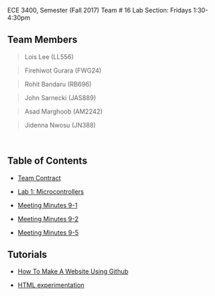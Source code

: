 ECE 3400, Semester (Fall 2017) Team # 16
Lab Section: Fridays 1:30-4:30pm

## Team Members  
  > Lois Lee          (LL556)
  
  > Firehiwot Gurara  (FWG24)
  
  > Rohit Bandaru     (RB696)
  
  > John Sarnecki     (JAS889)
  
  > Asad Marghoob     (AM2242)
  
  > Jidenna Nwosu     (JN388)
  
  
## Table of Contents
  
 * [Team Contract](./TeamContract.md)
 
 
 * [Lab 1: Microcontrollers](./docs/lab1/lab1.md)
  
  
 * [Meeting Minutes 9-1](./docs/MeetingMinutes/sep1.md)
 
 
 * [Meeting Minutes 9-2](./docs/MeetingMinutes/sep2.md)
 
 
 * [Meeting Minutes 9-5](./docs/MeetingMinutes/sep5.md)
 
 
## Tutorials
 
 * [How To Make A Website Using Github](./docs/tutorials/1.md)
 
* [HTML experimentation](./html/experimental.html)
 

